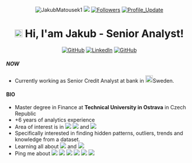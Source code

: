 
</p> 
<p align="center"> 
    <img src="https://komarev.com/ghpvc/?username=JakubMatousek1" alt="JakubMatousek1"/>       
    <!--<a href="https://github.com/JakubMatousek1?tab=repositories" target="_blank"><img src="https://badges.pufler.dev/repos/JakubMatousek1" alt="Repos"/></a>--> 
    <!--<img src="https://badges.pufler.dev/years/JakubMatousek1" alt="Active_Years"/>-->  
    <!--<a href="https://github.com/JakubMatousek1" target="_blank"><img src="https://badges.pufler.dev/commits/monthly/JakubMatousek1" alt="commits"/>--> 
    <a href="https://github.com/JakubMatousek1/JakubMatousek1/pulse" alt="Activity"><img src="https://img.shields.io/github/commit-activity/m/JakubMatousek1/JakubMatousek1" /></a>
    <a href="https://github.com/JakubMatousek1?tab=followers"><img alt="Followers" src="https://img.shields.io/github/followers/JakubMatousek1?color=4C1&logo=github"></a>
    <a href="https://github.com/JakubMatousek1/JakubMatousek1" target="_blank"><img alt="Profile_Update" src="https://img.shields.io/github/last-commit/JakubMatousek1/JakubMatousek1?label=Profile%20update&style=fflat-square"></a>
    <!--<a href="https://github.com/JakubMatousek1" target="_blank"><img alt="milaan9" src="https://badges.pufler.dev/visits/JakubMatousek1/JakubMatousek1?logo=GitHub&label=visits&color=success&logoColor=white&style=flat-square"/></a>-->
    <!--<img src="https://badges.pufler.dev/gists/JakubMatousek1" alt="milaan9"/>-->
    <!--<img src="https://readme-jokes.vercel.app/api" alt="milaan9"/>-->
</p> 



<h1 align="center"> 
    <img src="https://media.giphy.com/media/hvRJCLFzcasrR4ia7z/giphy.gif" width="21"></a> Hi, I'am Jakub - Senior Analyst!
</h1> 


<p align="center">   

</p> 
<p align="center"> 
    <a href="https://github.com/JakubMatousek1" target="_blank"><img alt="GitHub" src="https://img.shields.io/badge/-@JakubMatousek1-181717?style=flat-square&logo=GitHub&logoColor=white"></a>
    <a href="https://www.linkedin.com/in/matousekjakub1" target="_blank"><img alt="LinkedIn" src="https://img.shields.io/badge/-JakubMatousek-0077B5?style=flat-square&logo=Linkedin&logoColor=white"></a>    
    <a href="mailto:matousek.jakub.1@gmail.com" target="_blank"><img alt="GitHub" src="https://img.shields.io/badge/-matousek.jakub.1@gmail.com-c14438?style=flat-square&logo=Gmail&logoColor=white"></a>
    
    
 ##### NOW
- Currently working as Senior Credit Analyst at bank in <img src="https://upload.wikimedia.org/wikipedia/en/4/4c/Flag_of_Sweden.svg" width="20"/>Sweden.

#### BIO

- Master degree in Finance at **Technical University in Ostrava** in Czech Republic
- +6 years of analytics experience
- Area of interest is in <img src="https://img.shields.io/badge/-data%20analysis-green"> <img src="https://img.shields.io/badge/-credit-red"> and <img src="https://img.shields.io/badge/-data%20vizualizaiton-blue">
- Specifically interested in finding hidden patterns, outliers, trends and knowledge from a dataset.
- Learning all about <img src="https://img.shields.io/badge/-python-blueviolet"> and <img src="https://img.shields.io/badge/data modeling-008080">
- Ping me about <img src="https://img.shields.io/badge/-SQL-purple"> <img src="https://img.shields.io/badge/-AWS Redshift-blue"> <img src="https://img.shields.io/badge/-ETL-blue"> <img src="https://img.shields.io/badge/-Snowflake-green"> <img src="https://img.shields.io/badge/QlikSense-008080"> <img src="https://img.shields.io/badge/-Tableau-orange">


   
  

